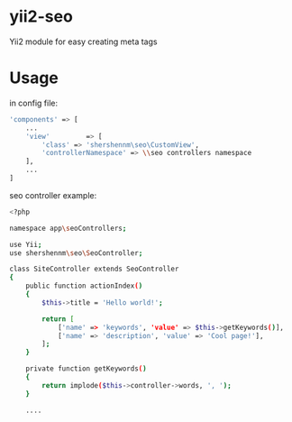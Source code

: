 # yii2-seo

Yii2 module for easy creating meta tags 

# Usage
in config file:
```sh
'components' => [
	...
    'view'         => [
        'class' => 'shershennm\seo\CustomView',
        'controllerNamespace' => \\seo controllers namespace
    ],
    ...
]
```
seo controller example:
```sh
<?php

namespace app\seoControllers;

use Yii;
use shershennm\seo\SeoController;

class SiteController extends SeoController
{
	public function actionIndex()
	{
		$this->title = 'Hello world!';

		return [
			['name' => 'keywords', 'value' => $this->getKeywords()],
			['name' => 'description', 'value' => 'Cool page!'],
		];
	}

	private function getKeywords()
	{
		return implode($this->controller->words, ', ');
	}

	....
```